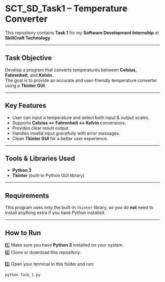 #  SCT_SD_Task1 – Temperature Converter

This repository contains **Task 1** for my **Software Development Internship** at **SkillCraft Technology**.

---

##  Task Objective

Develop a program that converts temperatures between **Celsius**, **Fahrenheit**, and **Kelvin**.  
The goal is to provide an accurate and user-friendly temperature converter using a **Tkinter GUI**.

---

##  Key Features

- User can input a temperature and select both input & output scales.
- Supports **Celsius ↔ Fahrenheit ↔ Kelvin** conversions.
- Provides clear result output.
- Handles invalid input gracefully with error messages.
- Clean **Tkinter GUI** for a better user experience.

---

##  Tools & Libraries Used

- **Python 3**
- **Tkinter** (built-in Python GUI library)

---

##  Requirements

 This program uses only the built-in `tkinter` library, so you do **not** need to install anything extra if you have Python installed.

---

##  How to Run

1️⃣ Make sure you have **Python 3** installed on your system.  
2️⃣ Clone or download this repository.

3️⃣ Open your terminal in this folder and run:
```bash
python Task_1.py
